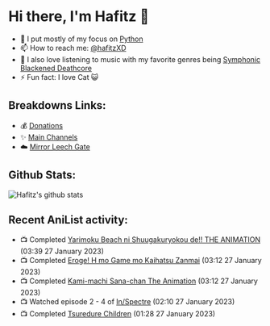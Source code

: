 # Hi there, I'm Hafitz 👋
- 🐍 I put mostly of my focus on [Python](https://python.org)
- 📫 How to reach me: [@hafitzXD](https://t.me/hafitzXD)
- 🎵 I also love listening to music with my favorite genres being [Symphonic Blackened Deathcore](https://youtu.be/qyYmS_iBcy4)
- ⚡ Fun fact: I love Cat 😺

## Breakdowns Links:
- 💰 [Donations](https://t.me/TheBreakdowns/2)
- ✨ [Main Channels](https://t.me/TheBreakdowns)
- ☁️ [Mirror Leech Gate](https://t.me/BreakdownsGate)

## Github Stats:
![Hafitz's github stats](https://github-readme-stats.vercel.app/api?username=breakdowns&show_icons=true&count_private=true&bg_color=00000000&text_color=777)

## Recent AniList activity:
<!-- ANILIST_ACTIVITY:start -->

-   📺 Completed [Yarimoku Beach ni Shuugakuryokou de!! THE ANIMATION](https://anilist.co/anime/98433) (03:39 27 January 2023)
-   📺 Completed [Eroge! H mo Game mo Kaihatsu Zanmai](https://anilist.co/anime/10779) (03:12 27 January 2023)
-   📺 Completed [Kami-machi Sana-chan The Animation](https://anilist.co/anime/105970) (03:12 27 January 2023)
-   📺 Watched episode 2 - 4 of [In/Spectre](https://anilist.co/anime/107201) (02:10 27 January 2023)
-   📺 Completed [Tsuredure Children](https://anilist.co/anime/98291) (01:28 27 January 2023)

<!-- ANILIST_ACTIVITY:end -->
